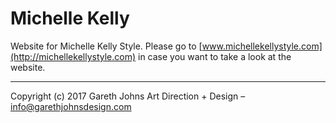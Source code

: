 # Michelle Kelly

Website for Michelle Kelly Style. Please go to [www.michellekellystyle.com](http://michellekellystyle.com) in case you want to take a look at the website.

* * *

Copyright (c) 2017 Gareth Johns Art Direction + Design – info@garethjohnsdesign.com